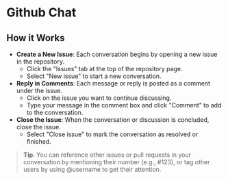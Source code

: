 <!--
  GitHub_Chat.md

  This markdown file explains how to use GitHub Issues
  to hold chat conversations or discussions.
-->

<p align="center">
  <h1>Github Chat</h1>
</p>

## How it Works

- **Create a New Issue**: Each conversation begins by opening a new issue in the repository.  
  - Click the "Issues" tab at the top of the repository page.  
  - Select "New issue" to start a new conversation.  
- **Reply in Comments**: Each message or reply is posted as a comment under the issue.  
  - Click on the issue you want to continue discussing.  
  - Type your message in the comment box and click "Comment" to add to the conversation.  
- **Close the Issue**: When the conversation or discussion is concluded, close the issue.  
  - Select "Close issue" to mark the conversation as resolved or finished.  

> **Tip**: You can reference other issues or pull requests in your conversation by mentioning their number (e.g., #123), or tag other users by using @username to get their attention.
